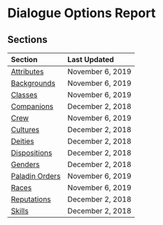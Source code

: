 <!-- TITLE: Deadfire Dialogue Options Report-->
# Dialogue Options Report
## Sections

Section | Last Updated
:--- | :---
[Attributes](/deadfire/dialogue-options/attributes) | November 6, 2019
[Backgrounds](/deadfire/dialogue-options/backgrounds) | November 6, 2019
[Classes](/deadfire/dialogue-options/classes) | November 6, 2019
[Companions](/deadfire/dialogue-options/companions) | December 2, 2018
[Crew](/deadfire/dialogue-options/crew) | November 6, 2019
[Cultures](/deadfire/dialogue-options/cultures) | December 2, 2018
[Deities](/deadfire/dialogue-options/deities) | December 2, 2018
[Dispositions](/deadfire/dialogue-options/dispositions) | December 2, 2018
[Genders](/deadfire/dialogue-options/genders) | December 2, 2018
[Paladin Orders](/deadfire/dialogue-options/paladin-orders) | November 6, 2019
[Races](/deadfire/dialogue-options/races) | November 6, 2019
[Reputations](/deadfire/dialogue-options/reputations) | December 2, 2018
[Skills](/deadfire/dialogue-options/skills) | December 2, 2018
